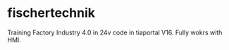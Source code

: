 # fischertechnik

Training Factory Industry 4.0 in 24v code in tiaportal V16. Fully wokrs with HMI.
